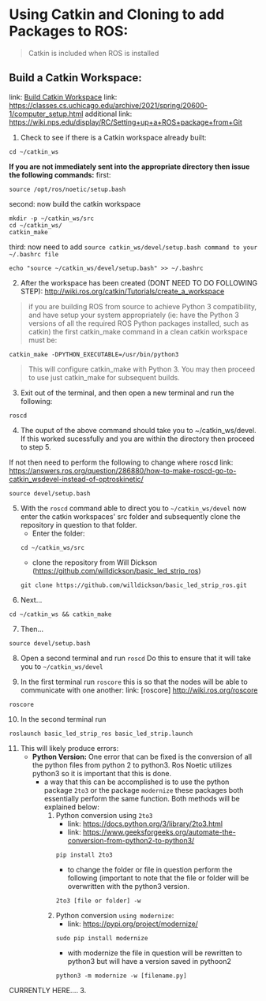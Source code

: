 # Using Catkin and Cloning to add Packages to ROS:
> Catkin is included when ROS is installed

## Build a Catkin Workspace:
link: [Build Catkin Workspace](http://wiki.ros.org/catkin/Tutorials/create_a_workspace)
link: https://classes.cs.uchicago.edu/archive/2021/spring/20600-1/computer_setup.html
additional link: https://wiki.nps.edu/display/RC/Setting+up+a+ROS+package+from+Git
1. Check to see if there is a Catkin workspace already built:

```
cd ~/catkin_ws
```
**If you are not immediately sent into the appropriate directory then issue the following commands:**
first:
```
source /opt/ros/noetic/setup.bash
```
second: now build the catkin workspace
```
mkdir -p ~/catkin_ws/src
cd ~/catkin_ws/
catkin_make
```
third: now need to add `source catkin_ws/devel/setup.bash command to your ~/.bashrc file`
```
echo "source ~/catkin_ws/devel/setup.bash" >> ~/.bashrc
```
2. After the workspace has been created (DONT NEED TO DO FOLLOWING STEP):
http://wiki.ros.org/catkin/Tutorials/create_a_workspace
> if you are building ROS from source to achieve Python 3 compatibility, 
> and have setup your system appropriately
> (ie: have the Python 3 versions of all the required ROS Python packages installed, such as catkin)
> the first catkin_make command in a clean catkin workspace must be:
```
catkin_make -DPYTHON_EXECUTABLE=/usr/bin/python3
```
> This will configure catkin_make with Python 3. You may then proceed to use just catkin_make for subsequent builds.

3. Exit out of the terminal, and then open a new terminal and run the following:
```
roscd
```
4. The ouput of the above command should take you to ~/catkin_ws/devel. If this worked sucessfully and you are within the directory then proceed to step 5. 

If not then need to perform the following to change where roscd 
link: https://answers.ros.org/question/286880/how-to-make-roscd-go-to-catkin_wsdevel-instead-of-optroskinetic/

```
source devel/setup.bash
```

5.  With the `roscd` command able to direct you to `~/catkin_ws/devel` now enter the catkin workspaces' src folder and subsequently clone the repository in question to that folder.
    - Enter the folder:
    ``` 
    cd ~/catkin_ws/src 
    ```
    - clone the repository from Will Dickson (https://github.com/willdickson/basic_led_strip_ros)
    ```
    git clone https://github.com/willdickson/basic_led_strip_ros.git
    ```
6. Next...
```
cd ~/catkin_ws && catkin_make
```

7. Then...
```
source devel/setup.bash
```
8. Open a second terminal and run `roscd`
Do this to ensure that it will take you to 
`~/catkin_ws/devel`

9. In the first terminal run `roscore` this is so that the nodes will be able to communicate with one another:
link: [roscore] http://wiki.ros.org/roscore
```
roscore
```
10. In the second terminal run 
```
roslaunch basic_led_strip_ros basic_led_strip.launch 
```

11. This will likely produce errors:
    - **Python Version:** One error that can be fixed is the conversion of all the python files from python 2 to python3. Ros Noetic utilizes python3 so it is important that this is done.
        - a way that this can be accomplished is to use the python package `2to3` or the package `modernize` these packages both essentially perform the same function. Both methods will be explained below:   
            1. Python conversion using `2to3`
                - link: https://docs.python.org/3/library/2to3.html
                - link: https://www.geeksforgeeks.org/automate-the-conversion-from-python2-to-python3/
                ```
                pip install 2to3
                ```
                - to change the folder or file in question perform the following (important to note that the file or folder will be overwritten with the python3 
                version. 
                ```
                2to3 [file or folder] -w
                ```
            2. Python conversion `using modernize`:
                - link: https://pypi.org/project/modernize/
                ```
                sudo pip install modernize
                ```
                - with modernize the file in question will be rewritten to python3 but will have a version saved in pythoon2 
                ```
                python3 -m modernize -w [filename.py]
                ```
                
CURRENTLY HERE....
3. 
